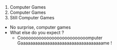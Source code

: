 1. Computer Games
2. Computer Games
3. Still Computer Games
- No surprise, computer games
- What else do you expect ?
  - Coooooooooooooooooooooooooomputer Gaaaaaaaaaaaaaaaaaaaaaaaaaaaaaaaaaame !

